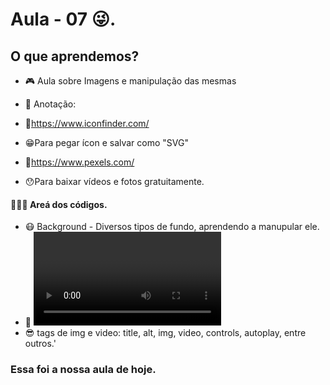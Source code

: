 # Aula - 07 😜.

## O que aprendemos?

- 🎮 Aula sobre Imagens e manipulação das mesmas

- 📝 Anotação:
- 🔗https://www.iconfinder.com/ 

- 😁Para pegar ícon e salvar como "SVG"


- 🔗https://www.pexels.com/

- 😯Para baixar vídeos e fotos gratuitamente. 

#### 👨🏻‍💻 Areá dos códigos.
- 😷 Background - Diversos tipos de fundo, aprendendo a manupular ele.
- 🐳 <video> - Aprendemos a colocar vídeos e desenvolvemos uma página com o mesmo (Pasta: Pagina WEB - Video).
- 😎 tags de img e video: title, alt, img, video, controls, autoplay, entre outros.'
### Essa foi a nossa aula de hoje. 
